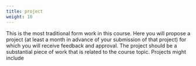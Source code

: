 ```yaml
---
title: project
weight: 10
---
```


This is the most traditional form work in this course. Here you will propose a project (at least a month in advance of your submission of that project) for which you will receive feedback and approval. The project should be a substantial piece of work that is related to the course topic. Projects might include
